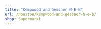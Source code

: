 ```yaml
---
title: "Kempwood and Gessner H-E-B"
url: /houston/kempwood-and-gessner-h-e-b/
shop: Supermarkt
---
```

